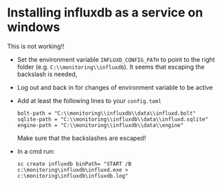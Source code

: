 # Installing influxdb as a service on windows

This is not working!!

- Set the environment variable `INFLUXD_CONFIG_PATH` to point to the right
  folder (e.g. `C:\\monitoring\\influxdb`). It seems that escaping the
  backslash is needed,

- Log out and back in for changes of environment variable to be active

- Add at least the following lines to your `config.toml`
  
  ```
  bolt-path = "C:\\monitoring\\influxdb\\data\\influxd.bolt"
  sqlite-path = "C:\\monitoring\\influxdb\\data\\influxd.sqlite"
  engine-path = "C:\\monitoring\\influxdb\\data\\engine"
  ```

  Make sure that the backslashes are escaped!

- In a cmd run:
  ```
  sc create influxdb binPath= "START /B c:\monitoring\influxdb\influxd.exe > c:\monitoring\influxdb\influxdb.log"
  ```
